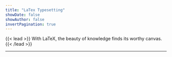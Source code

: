 ```yaml
---
title: "LaTex Typesetting"
showDate: false
showAuthor: false
invertPagination: true
---
```


{{< lead >}}
With LaTeX, the beauty of knowledge finds its worthy canvas.
{{< /lead >}}

---
